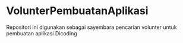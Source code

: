 # VolunterPembuatanAplikasi
Repositori ini digunakan sebagai sayembara pencarian volunter untuk pembuatan aplikasi Dicoding

